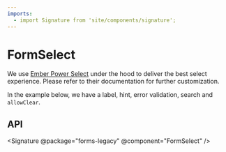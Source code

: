 ```yaml
---
imports:
  - import Signature from 'site/components/signature';
---
```

# FormSelect

We use [Ember Power Select](https://github.com/cibernox/ember-power-select/)
under the hood to deliver the best select experience. Please refer to their
documentation for further customization.

In the example below, we have a label, hint, error validation, search and `allowClear`.

## API

<Signature @package="forms-legacy" @component="FormSelect" />
